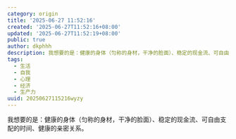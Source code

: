 ```yaml
---
category: origin
title: '2025-06-27 11:52:16'
created: '2025-06-27T11:52:16+08:00'
updated: '2025-06-27T11:52:19+08:00'
public: true
author: dkphhh
description: 我想要的是：健康的身体（匀称的身材，干净的脸面）、稳定的现金流、可自由支配的时间、健康的亲密关系……
tags:
  - 生活
  - 自我
  - 心理
  - 经济
  - 生产力
uuid: 20250627115216wyzy
---
```


我想要的是：健康的身体（匀称的身材，干净的脸面）、稳定的现金流、可自由支配的时间、健康的亲密关系。
